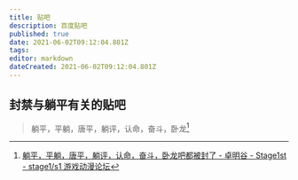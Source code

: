 ```yaml
---
title: 贴吧
description: 百度贴吧
published: true
date: 2021-06-02T09:12:04.801Z
tags: 
editor: markdown
dateCreated: 2021-06-02T09:12:04.801Z
---
```


## 封禁与躺平有关的贴吧

> 躺平，平躺，唐平，躺评，认命，奋斗，卧龙[^tb_btp]

[^tb_btp]: [躺平，平躺，唐平，躺评，认命，奋斗，卧龙吧都被封了 - 卓明谷 - Stage1st - stage1/s1 游戏动漫论坛](https://web.archive.org/web/20210602090620/https://bbs.saraba1st.com/2b/thread-2007241-1-1.html)
